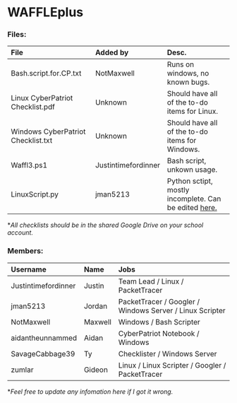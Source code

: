 # WAFFLEplus

### Files:

| File | Added by | Desc. |
| :-----| :---------| :------|
| Bash.script.for.CP.txt| NotMaxwell | Runs on windows, no known bugs. |
| Linux CyberPatriot Checklist.pdf | Unknown | Should have all of the to-do items for Linux. |
| Windows CyberPatriot Checklist.txt | Unknown | Should have all of the to-do items for Windows. |
| Waffl3.ps1 | Justintimefordinner | Bash script, unkown usage. |
| LinuxScript.py | jman5213 | Python sctipt, mostly incomplete. Can be edited [here.](https://replit.com/join/fbzrymvbux-jman5213) |

\**All checklists should be in the shared Google Drive on your school account.*


### Members:

| Username | Name | Jobs |
| :---------| :-----| :-------|
| Justintimefordinner | Justin | Team Lead / Linux / PacketTracer |
| jman5213 | Jordan | PacketTracer / Googler / Windows Server / Linux Scripter |
| NotMaxwell | Maxwell | Windows / Bash Scripter |
| aidantheunnammed | Aidan | CyberPatriot Notebook / Windows |
| SavageCabbage39 | Ty | Checklister / Windows Server |
| zumlar | Gideon | Linux / Linux Scripter / Googler / PacketTracer |

\**Feel free to update any infomation here if I got it wrong.*
